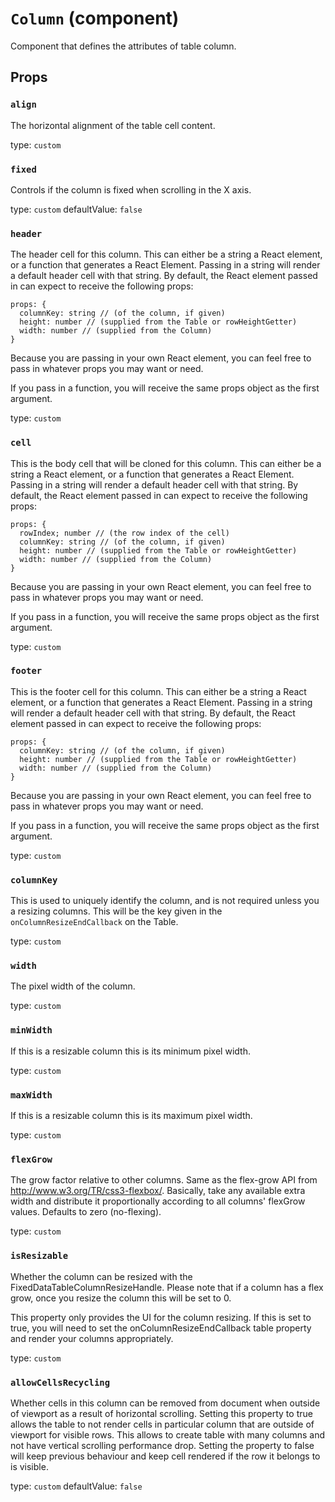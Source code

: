 <!-- File generated from "src/FixedDataTableColumnNew.react.js" -->
`Column` (component)
====================

Component that defines the attributes of table column.

Props
-----

### `align`

The horizontal alignment of the table cell content.

type: `custom`


### `fixed`

Controls if the column is fixed when scrolling in the X axis.

type: `custom`
defaultValue: `false`


### `header`

The header cell for this column.
This can either be a string a React element, or a function that generates
a React Element. Passing in a string will render a default header cell
with that string. By default, the React element passed in can expect to
receive the following props:

```
props: {
  columnKey: string // (of the column, if given)
  height: number // (supplied from the Table or rowHeightGetter)
  width: number // (supplied from the Column)
}
```

Because you are passing in your own React element, you can feel free to
pass in whatever props you may want or need.

If you pass in a function, you will receive the same props object as the
first argument.

type: `custom`


### `cell`

This is the body cell that will be cloned for this column.
This can either be a string a React element, or a function that generates
a React Element. Passing in a string will render a default header cell
with that string. By default, the React element passed in can expect to
receive the following props:

```
props: {
  rowIndex; number // (the row index of the cell)
  columnKey: string // (of the column, if given)
  height: number // (supplied from the Table or rowHeightGetter)
  width: number // (supplied from the Column)
}
```

Because you are passing in your own React element, you can feel free to
pass in whatever props you may want or need.

If you pass in a function, you will receive the same props object as the
first argument.

type: `custom`


### `footer`

This is the footer cell for this column.
This can either be a string a React element, or a function that generates
a React Element. Passing in a string will render a default header cell
with that string. By default, the React element passed in can expect to
receive the following props:

```
props: {
  columnKey: string // (of the column, if given)
  height: number // (supplied from the Table or rowHeightGetter)
  width: number // (supplied from the Column)
}
```

Because you are passing in your own React element, you can feel free to
pass in whatever props you may want or need.

If you pass in a function, you will receive the same props object as the
first argument.

type: `custom`


### `columnKey`

This is used to uniquely identify the column, and is not required unless
you a resizing columns. This will be the key given in the
`onColumnResizeEndCallback` on the Table.

type: `custom`


### `width`

The pixel width of the column.

type: `custom`


### `minWidth`

If this is a resizable column this is its minimum pixel width.

type: `custom`


### `maxWidth`

If this is a resizable column this is its maximum pixel width.

type: `custom`


### `flexGrow`

The grow factor relative to other columns. Same as the flex-grow API
from http://www.w3.org/TR/css3-flexbox/. Basically, take any available
extra width and distribute it proportionally according to all columns'
flexGrow values. Defaults to zero (no-flexing).

type: `custom`


### `isResizable`

Whether the column can be resized with the
FixedDataTableColumnResizeHandle. Please note that if a column
has a flex grow, once you resize the column this will be set to 0.

This property only provides the UI for the column resizing. If this
is set to true, you will need to set the onColumnResizeEndCallback table
property and render your columns appropriately.

type: `custom`


### `allowCellsRecycling`

Whether cells in this column can be removed from document when outside
of viewport as a result of horizontal scrolling.
Setting this property to true allows the table to not render cells in
particular column that are outside of viewport for visible rows. This
allows to create table with many columns and not have vertical scrolling
performance drop.
Setting the property to false will keep previous behaviour and keep
cell rendered if the row it belongs to is visible.

type: `custom`
defaultValue: `false`

